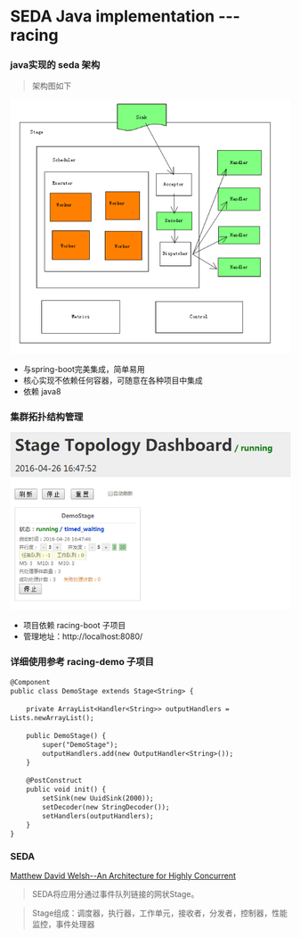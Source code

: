 # SEDA Java implementation --- racing

### java实现的 **seda** 架构
> 架构图如下

![架构图](racing_arc.png)

* 与spring-boot完美集成，简单易用
* 核心实现不依赖任何容器，可随意在各种项目中集成
* 依赖 java8


### 集群拓扑结构管理
![管理面板](dash.png)
* 项目依赖 racing-boot 子项目
* 管理地址：http://localhost:8080/

### 详细使用参考 racing-demo 子项目
```
@Component
public class DemoStage extends Stage<String> {

    private ArrayList<Handler<String>> outputHandlers = Lists.newArrayList();

    public DemoStage() {
        super("DemoStage");
        outputHandlers.add(new OutputHandler<String>());
    }

    @PostConstruct
    public void init() {
        setSink(new UuidSink(2000));
        setDecoder(new StringDecoder());
        setHandlers(outputHandlers);
    }
}

```

### SEDA
[Matthew David Welsh--An Architecture for Highly Concurrent](http://www.eecs.harvard.edu/~mdw/papers/mdw-phdthesis.pdf)
> SEDA将应用分通过事件队列链接的网状Stage。

> Stage组成：调度器，执行器，工作单元，接收者，分发者，控制器，性能监控，事件处理器

